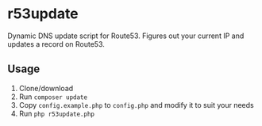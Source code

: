 # r53update

Dynamic DNS update script for Route53. Figures out your current IP and updates a record on Route53.

## Usage

1. Clone/download
2. Run `composer update`
3. Copy `config.example.php` to `config.php` and modify it to suit your needs
4. Run `php r53update.php`
